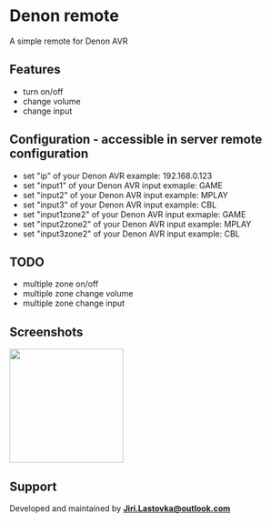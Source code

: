 # Denon remote
A simple remote for Denon AVR

## Features
* turn on/off
* change volume
* change input

## Configuration - accessible in server remote configuration
* set "ip" of your Denon AVR example: 192.168.0.123
* set "input1" of your Denon AVR input exmaple: GAME 
* set "input2" of your Denon AVR input example: MPLAY
* set "input3" of your Denon AVR input example: CBL
* set "input1zone2" of your Denon AVR input exmaple: GAME 
* set "input2zone2" of your Denon AVR input example: MPLAY
* set "input3zone2" of your Denon AVR input example: CBL

## TODO
* multiple zone on/off
* multiple zone change volume
* multiple zone change input

## Screenshots
<img src="ignore/screen.png" width="200" />

## Support
Developed and maintained by **Jiri.Lastovka@outlook.com**
